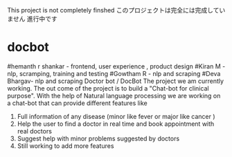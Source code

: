 This project is not completely finshed 
このプロジェクトは完全には完成していません
進行中です
# docbot
#hemanth r shankar - frontend, user experience , product design 
#Kiran M - nlp, scramping, training and testing 
#Gowtham R - nlp and scraping 
#Deva Bhargav- nlp and scraping
Doctor bot / DocBot
       The project we am currently working. The out come of the project is to build a "Chat-bot for clinical purpose". With the help of Natural language processing we are working        on a chat-bot that can provide different features like  
   1. Full information of any disease (minor like fever  or major like cancer )
   2. Help the user to find a doctor in real time and book appointment with real doctors 
   3. Suggest help with minor problems suggested by doctors 
   4. Still working to add more features
